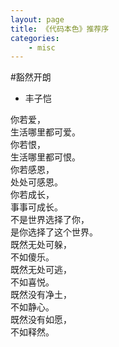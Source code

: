 ```yaml
---
layout: page
title: 《代码本色》推荐序
categories:
    - misc
---
```


#豁然开朗  
  * 丰子恺 

你若爱，  
生活哪里都可爱。  
你若恨，  
生活哪里都可恨。  
你若感恩，  
处处可感恩。  
你若成长，  
事事可成长。  
不是世界选择了你，  
是你选择了这个世界。  
既然无处可躲，  
不如傻乐。  
既然无处可逃，  
不如喜悦。  
既然没有净土，  
不如静心。  
既然没有如愿，  
不如释然。 